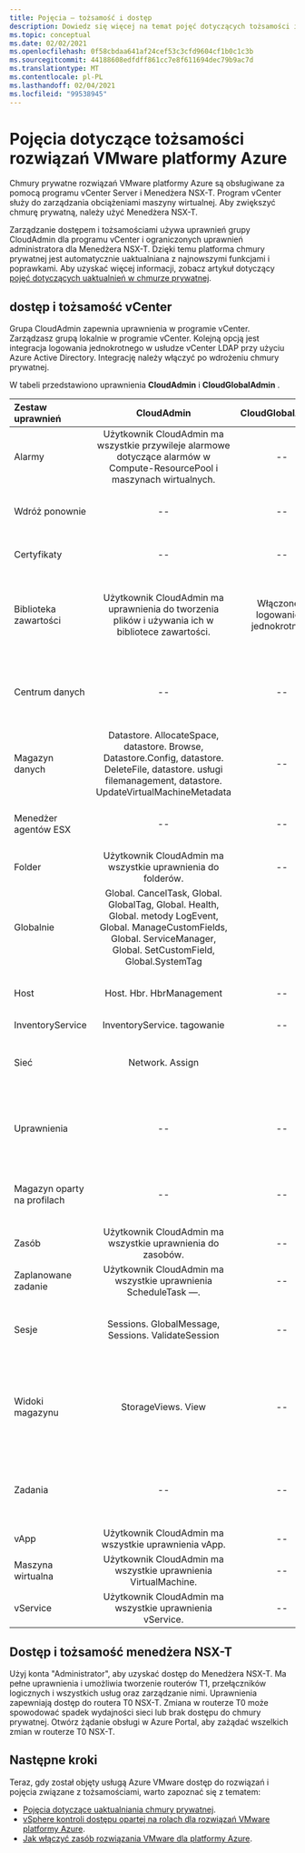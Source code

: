 ```yaml
---
title: Pojęcia — tożsamość i dostęp
description: Dowiedz się więcej na temat pojęć dotyczących tożsamości i uzyskiwania dostępu do rozwiązania Azure VMware
ms.topic: conceptual
ms.date: 02/02/2021
ms.openlocfilehash: 0f58cbdaa641af24cef53c3cfd9604cf1b0c1c3b
ms.sourcegitcommit: 44188608edfdff861cc7e8f611694dec79b9ac7d
ms.translationtype: MT
ms.contentlocale: pl-PL
ms.lasthandoff: 02/04/2021
ms.locfileid: "99538945"
---
```

# <a name="azure-vmware-solution-identity-concepts"></a>Pojęcia dotyczące tożsamości rozwiązań VMware platformy Azure

Chmury prywatne rozwiązań VMware platformy Azure są obsługiwane za pomocą programu vCenter Server i Menedżera NSX-T. Program vCenter służy do zarządzania obciążeniami maszyny wirtualnej. Aby zwiększyć chmurę prywatną, należy użyć Menedżera NSX-T.

Zarządzanie dostępem i tożsamościami używa uprawnień grupy CloudAdmin dla programu vCenter i ograniczonych uprawnień administratora dla Menedżera NSX-T. Dzięki temu platforma chmury prywatnej jest automatycznie uaktualniana z najnowszymi funkcjami i poprawkami.  Aby uzyskać więcej informacji, zobacz artykuł dotyczący [pojęć dotyczących uaktualnień w chmurze prywatnej][concepts-upgrades].

## <a name="vcenter-access-and-identity"></a>dostęp i tożsamość vCenter

Grupa CloudAdmin zapewnia uprawnienia w programie vCenter. Zarządzasz grupą lokalnie w programie vCenter. Kolejną opcją jest integracja logowania jednokrotnego w usłudze vCenter LDAP przy użyciu Azure Active Directory. Integrację należy włączyć po wdrożeniu chmury prywatnej. 

W tabeli przedstawiono uprawnienia **CloudAdmin** i **CloudGlobalAdmin** .

|  Zestaw uprawnień           | CloudAdmin | CloudGlobalAdmin | Komentarz |
| :---                     |    :---:   |       :---:      |   :--:  |
|  Alarmy                  | Użytkownik CloudAdmin ma wszystkie przywileje alarmowe dotyczące alarmów w Compute-ResourcePool i maszynach wirtualnych.     |          --        |  -- |
|  Wdróż ponownie             |  --  |        --        |  Firma Microsoft zarządza zarządzaniem hostami.  |
|  Certyfikaty            |  --  |        --       |  Firma Microsoft zarządza certyfikatami.  |
|  Biblioteka zawartości         | Użytkownik CloudAdmin ma uprawnienia do tworzenia plików i używania ich w bibliotece zawartości.    |         Włączone z logowaniem jednokrotnym.         |  Firma Microsoft będzie dystrybuować pliki w bibliotece zawartości na hosty ESXi.  |
|  Centrum danych              |  --  |        --          |  Firma Microsoft wykonuje wszystkie operacje centrów danych.  |
|  Magazyn danych               | Datastore. AllocateSpace, datastore. Browse, Datastore.Config, datastore. DeleteFile, datastore. usługi filemanagement, datastore. UpdateVirtualMachineMetadata     |    --    |   -- |
|  Menedżer agentów ESX       |  --  |         --       |  Firma Microsoft wykonuje wszystkie operacje.  |
|  Folder                  |  Użytkownik CloudAdmin ma wszystkie uprawnienia do folderów.     |  --  |  --  |
|  Globalnie                  |  Global. CancelTask, Global. GlobalTag, Global. Health, Global. metody LogEvent, Global. ManageCustomFields, Global. ServiceManager, Global. SetCustomField, Global.SystemTag         |                  |    |
|  Host                    |  Host. Hbr. HbrManagement      |        --          |  Firma Microsoft wykonuje wszystkie inne operacje hosta.  |
|  InventoryService        |  InventoryService. tagowanie      |        --          |  --  |
|  Sieć                 |  Network. Assign    |                  |  Firma Microsoft wykonuje wszystkie inne operacje sieciowe.  |
|  Uprawnienia             |  --  |        --       |  Firma Microsoft wykonuje wszystkie operacje związane z uprawnieniami.  |
|  Magazyn oparty na profilach  |  --  |        --       |  Firma Microsoft wykonuje wszystkie operacje profilowania.  |
|  Zasób                |  Użytkownik CloudAdmin ma wszystkie uprawnienia do zasobów.        |      --       | --   |
|  Zaplanowane zadanie          |  Użytkownik CloudAdmin ma wszystkie uprawnienia ScheduleTask —.   |   --   | -- |
|  Sesje                |  Sessions. GlobalMessage, Sessions. ValidateSession      |   --   |  Firma Microsoft wykonuje wszystkie pozostałe operacje.  |
|  Widoki magazynu           |  StorageViews. View   |        --          |  Firma Microsoft wykonuje wszystkie operacje widoku magazynu (Konfiguracja usługi).  |
|  Zadania                   |  --  |  --   |  Firma Microsoft zarządza rozszerzeniami, które zarządzają zadaniami.  |
|  vApp                    |  Użytkownik CloudAdmin ma wszystkie uprawnienia vApp.  |  --  |  --  |
|  Maszyna wirtualna         |  Użytkownik CloudAdmin ma wszystkie uprawnienia VirtualMachine.  |  --  |  --  |
|  vService                |  Użytkownik CloudAdmin ma wszystkie uprawnienia vService.  |  --  |  --  |

## <a name="nsx-t-manager-access-and-identity"></a>Dostęp i tożsamość menedżera NSX-T

Użyj konta "Administrator", aby uzyskać dostęp do Menedżera NSX-T. Ma pełne uprawnienia i umożliwia tworzenie routerów T1, przełączników logicznych i wszystkich usług oraz zarządzanie nimi. Uprawnienia zapewniają dostęp do routera T0 NSX-T. Zmiana w routerze T0 może spowodować spadek wydajności sieci lub brak dostępu do chmury prywatnej. Otwórz żądanie obsługi w Azure Portal, aby zażądać wszelkich zmian w routerze T0 NSX-T.
  
## <a name="next-steps"></a>Następne kroki

Teraz, gdy został objęty usługą Azure VMware dostęp do rozwiązań i pojęcia związane z tożsamościami, warto zapoznać się z tematem:

- [Pojęcia dotyczące uaktualniania chmury prywatnej](concepts-upgrades.md).
- [vSphere kontroli dostępu opartej na rolach dla rozwiązań VMware platformy Azure](concepts-role-based-access-control.md).
- [Jak włączyć zasób rozwiązania VMware dla platformy Azure](enable-azure-vmware-solution.md).

<!-- LINKS - external -->

<!-- LINKS - internal -->
[concepts-upgrades]: ./concepts-upgrades.md